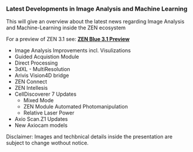 ### Latest Developments in Image Analysis and Machine Learning

This will give an overview about the latest news regarding Image Analysis and Machine-Learning inside the ZEN ecosystem

For a preview of ZEN 3.1 see: **[ZEN Blue 3.1 Preview](https://github.com/zeiss-microscopy/OAD/blob/master/Workshops/2019_MIAP_Zeiss_OAD/02_latest_developments_in_image_analysis_machine_learning/Sneak_Preview_ZEN_Blue31.pdf)**

* Image Analysis Improvements incl. Visulizations
* Guided Acquistion Module
* Direct Processing
* 3dXL - MultiResolution
* Arivis Vision4D bridge
* ZEN Connect
* ZEN Intellesis
* CellDiscoverer 7 Updates
  * Mixed Mode
  * ZEN Module Automated Photomanipulation
  * Relative Laser Power
* Axio Scan.Z1 Updates
* New Axiocam models

Disclaimer: Images and techbnical details inside the presentation are subject to change wothout notice.